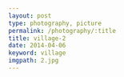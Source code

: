 ```yaml
---
layout: post
type: photography, picture
permalink: /photography/:title
title: village-2
date: 2014-04-06
keyword: village
imgpath: 2.jpg
---
```



